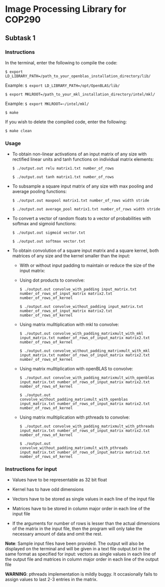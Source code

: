 # Image Processing Library for COP290


## Subtask 1


### Instructions

In the terminal, enter the following to compile the code:

  `$ export LD_LIBRARY_PATH=/path_to_your_openblas_installation_directory/lib/`

  Example: `$ export LD_LIBRARY_PATH=/opt/OpenBLAS/lib/`

  `$ export MKLROOT=/path_to_your_mkl_installation_directory/intel/mkl/`

  Example: `$ export MKLROOT=~/intel/mkl/`

  `$ make`

If you wish to delete the compiled code, enter the following:

  `$ make clean`


### Usage

   * To obtain non-linear activations of an input matrix of any size with rectified linear units and tanh functions on individual matrix elements:

      `$ ./output.out relu matrix1.txt number_of_rows`

      `$ ./output.out tanh matrix1.txt number_of_rows`

   * To subsample a square input matrix of any size with max pooling and average pooling functions:

       `$ ./output.out maxpool matrix1.txt number_of_rows width stride`

       `$ ./output.out average_pool matrix1.txt number_of_rows width stride`

   * To convert a vector of random floats to a vector of probabilities with softmax and sigmoid functions:

       `$ ./output.out sigmoid vector.txt`

       `$ ./output.out softmax vector.txt`

   * To obtain convolution of a square input matrix and a square kernel, both matrices of any size and the kernel smaller than the input:

     * With or without input padding to maintain or reduce the size of the input matrix:

      * Using dot products to convolve:

         `$ ./output.out convolve_with_padding input_matrix.txt number_of_rows_of_input_matrix matrix2.txt number_of_rows_of_kernel`

         `$ ./output.out convolve_without_padding input_matrix.txt number_of_rows_of_input_matrix matrix2.txt number_of_rows_of_kernel`

      * Using matrix mulltiplication with mkl to convolve:

         `$ ./output.out convolve_with_padding_matrixmult_with_mkl input_matrix.txt number_of_rows_of_input_matrix matrix2.txt number_of_rows_of_kernel`

         `$ ./output.out convolve_without_padding_matrixmult_with_mkl input_matrix.txt number_of_rows_of_input_matrix matrix2.txt number_of_rows_of_kernel`

       * Using matrix mulltiplication with openBLAS to convolve:

            `$ ./output.out convolve_with_padding_matrixmult_with_openblas input_matrix.txt number_of_rows_of_input_matrix matrix2.txt number_of_rows_of_kernel`

            `$ ./output.out convolve_without_padding_matrixmult_with_openblas input_matrix.txt number_of_rows_of_input_matrix matrix2.txt number_of_rows_of_kernel`

      * Using matrix mulltiplication with pthreads to convolve:

           `$ ./output.out convolve_with_padding_matrixmult_with_pthreads input_matrix.txt number_of_rows_of_input_matrix matrix2.txt number_of_rows_of_kernel`

           `$ ./output.out convolve_without_padding_matrixmult_with_pthreads input_matrix.txt number_of_rows_of_input_matrix matrix2.txt number_of_rows_of_kernel`

### Instructions for input

   * Values have to be representable as 32 bit float

   * Kernel has to have odd dimensions

   * Vectors have to be stored as single values in each line of the input file

   * Matrices have to be stored in column major order in each line of the input file

   * If the arguments for number of rows is lesser than the actual dimensions of the matrix in the input file, then the program will only take the necessary amount of data and omit the rest.

 **Note**: Sample input files have been provided. The output will also be displayed on the terminal and will be given in a text file output.txt in the same format as specified for input: vectors as single values in each line of the output file and matrices in column major order in each line of the output file

 **WARNING**: pthreads implementation is mildly buggy. It occasionally fails to assign values to last 2-3 entries in the matrix.
